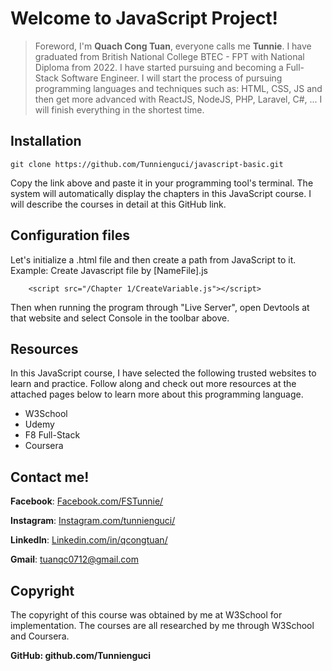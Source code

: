 # Welcome to JavaScript Project!

> Foreword, I'm **Quach Cong Tuan**, everyone calls me **Tunnie**. I have graduated from British National College BTEC - FPT with National Diploma from 2022. I have started pursuing and becoming a Full-Stack Software Engineer. I will start the process of pursuing programming languages and techniques such as: HTML, CSS, JS and then get more advanced with ReactJS, NodeJS, PHP, Laravel, C#, ... I will finish everything in the shortest time.

## Installation
	git clone https://github.com/Tunnienguci/javascript-basic.git
Copy the link above and paste it in your programming tool's terminal. The system will automatically display the chapters in this JavaScript course. I will describe the courses in detail at this GitHub link.

## Configuration files
Let's initialize a .html file and then create a path from JavaScript to it.
Example:
Create Javascript file by [NameFile].js

		<script src="/Chapter 1/CreateVariable.js"></script>

Then when running the program through "Live Server", open Devtools at that website and select Console in the toolbar above.	

## Resources
In this JavaScript course, I have selected the following trusted websites to learn and practice. Follow along and check out more resources at the attached pages below to learn more about this programming language.

 - W3School
 - Udemy
 - F8 Full-Stack
 - Coursera

## Contact me!

**Facebook**: [Facebook.com/FSTunnie/](https://www.facebook.com/FSTunnie/)

**Instagram**: [Instagram.com/tunnienguci/](https://www.instagram.com/tunnienguci/)

**LinkedIn**: [Linkedin.com/in/qcongtuan/](https://www.linkedin.com/in/qcongtuan/)

**Gmail**: [tuanqc0712@gmail.com](tuanqc0712@gmail.com)

## Copyright
The copyright of this course was obtained by me at W3School for implementation. The courses are all researched by me through W3School and Coursera.

**GitHub: github.com/Tunnienguci**